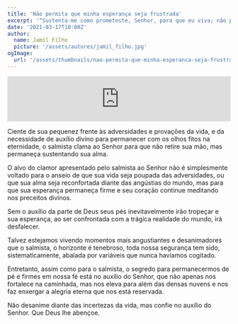 ```yaml
---
title: 'Não permita que minha esperança seja frustrada'
excerpt: '“Sustenta-me como prometeste, Senhor, para que eu viva; não permitas que minha esperança seja frustrada. Sustenta-me e serei salvo; então meditarei continuamente em teus decretos” – Salmos 119:116,117'
date: '2021-03-17T10:00Z'
author:
  name: Jamil Filho
  picture: '/assets/autores/jamil_filho.jpg'
ogImage:
  url: '/assets/thumbnails/nao-permita-que-minha-esperanca-seja-frustrada.png' 
---
```


<iframe src="https://anchor.fm/novasdecadamanha/embed/episodes/Devocional-98---No-permita-que-minha-esperana-seja-frustrada-esqee7" height="102px" width="100%" frameborder="0" scrolling="no"></iframe>

Ciente de sua pequenez frente às adversidades e provações da vida, e da necessidade de auxílio divino para permanecer com os olhos fitos na eternidade, o salmista clama ao Senhor para que não retire sua mão, mas permaneça sustentando sua alma.

O alvo do clamor apresentado pelo salmista ao Senhor não é simplesmente voltado para o anseio de que sua vida seja poupada das adversidades, ou que sua alma seja reconfortada diante das angústias do mundo, mas para que sua esperança permaneça firme e seu coração continue meditando nos preceitos divinos.

Sem o auxílio da parte de Deus seus pés inevitavelmente irão tropeçar e sua esperança, ao ser confrontada com a trágica realidade do mundo, irá desfalecer.

Talvez estejamos vivendo momentos mais angustiantes e desanimadores que o salmista, o horizonte é tenebroso, toda nossa segurança tem sido, sistematicamente, abalada por variáveis que nunca havíamos cogitado. 

Entretanto, assim como para o salmista, o segredo para permanecermos de pé e firmes em nossa fé está no auxílio do Senhor, que não apenas nos fortalece na caminhada, mas nos eleva para além das densas nuvens e nos faz enxergar a alegria eterna que nos está reservada.

Não desanime diante das incertezas da vida, mas confie no auxílio do Senhor. Que Deus lhe abençoe.